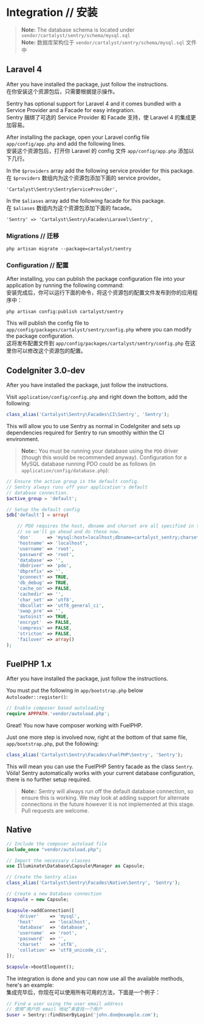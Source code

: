 # Integration // 安装

> **Note:** The database schema is located under `vendor/cartalyst/sentry/schema/mysql.sql`  
> **Note:** 数据库架构位于 `vendor/cartalyst/sentry/schema/mysql.sql` 文件中

## Laravel 4

After you have installed the package, just follow the instructions.  
在你安装这个资源包后，只需要根据提示操作。

Sentry has optional support for Laravel 4 and it comes bundled with a Service Provider and a Facade for easy integration.  
Sentry 捆绑了可选的 Service Provider 和 Facade 支持，使 Laravel 4 的集成更加容易。

After installing the package, open your Laravel config file `app/config/app.php` and add the following lines.  
安装这个资源包后，打开你 Laravel 的 config 文件 `app/config/app.php` 添加以下几行。

In the `$providers` array add the following service provider for this package.  
在 `$providers` 数组内为这个资源包添加下面的 service provider。

	'Cartalyst\Sentry\SentryServiceProvider',

In the `$aliases` array add the following facade for this package.  
在 `$aliases` 数组内为这个资源包添加下面的  facade。

	'Sentry' => 'Cartalyst\Sentry\Facades\Laravel\Sentry',

### Migrations // 迁移

	php artisan migrate --package=cartalyst/sentry

### Configuration // 配置

After installing, you can publish the package configuration file into your application by running the following command:  
安装完成后，你可以运行下面的命令，将这个资源包的配置文件发布到你的应用程序中：

	php artisan config:publish cartalyst/sentry

This will publish the config file to `app/config/packages/cartalyst/sentry/config.php` where you can modify the package configuration.  
这将发布配置文件到 `app/config/packages/cartalyst/sentry/config.php` 在这里你可以修改这个资源包的配置。

## CodeIgniter 3.0-dev

After you have installed the package, just follow the instructions.

Visit `application/config/config.php` and right down the bottom, add the following:

```php
class_alias('Cartalyst\Sentry\Facades\CI\Sentry', 'Sentry');
```

This will allow you to use Sentry as normal in CodeIgniter and sets up dependencies required for Sentry to run smoothly within the CI environment.

> **Note:**: You must be running your database using the `PDO` driver (though this would be recommended anyway). Configuration for a MySQL database running PDO could be as follows (in `application/config/database.php`):

```php
// Ensure the active group is the default config.
// Sentry always runs off your application's default
// database connection.
$active_group = 'default';

// Setup the default config
$db['default'] = array(

	// PDO requires the host, dbname and charset are all specified in the "dsn",
	// so we'll go ahead and do these now.
	'dsn'	   => 'mysql:host=localhost;dbname=cartalyst_sentry;charset=utf8;',
	'hostname' => 'localhost',
	'username' => 'root',
	'password' => 'root',
	'database' => '',
	'dbdriver' => 'pdo',
	'dbprefix' => '',
	'pconnect' => TRUE,
	'db_debug' => TRUE,
	'cache_on' => FALSE,
	'cachedir' => '',
	'char_set' => 'utf8',
	'dbcollat' => 'utf8_general_ci',
	'swap_pre' => '',
	'autoinit' => TRUE,
	'encrypt'  => FALSE,
	'compress' => FALSE,
	'stricton' => FALSE,
	'failover' => array()
);
```

## FuelPHP 1.x

After you have installed the package, just follow the instructions.

You must put the following in `app/bootstrap.php` below `Autoloader::register()`:

```php
// Enable composer based autoloading
require APPPATH.'vendor/autoload.php';
```

Great! You now have composer working with FuelPHP.

Just one more step is involved now, right at the bottom of that same file, `app/bootstrap.php`, put the following:

```php
class_alias('Cartalyst\Sentry\Facades\FuelPHP\Sentry', 'Sentry');
```

This will mean you can use the FuelPHP Sentry facade as the class `Sentry`. Vòila! Sentry automatically works with your current database configuration, there is no further setup required.

> **Note:**: Sentry will always run off the default database connection, so ensure this is working. We may look at adding support for alternate connections in the future however it is not implemented at this stage. Pull requests are welcome.

## Native

```php
// Include the composer autoload file
include_once "vendor/autoload.php";

// Import the necessary classes
use Illuminate\Database\Capsule\Manager as Capsule;

// Create the Sentry alias
class_alias('Cartalyst\Sentry\Facades\Native\Sentry', 'Sentry');

// Create a new Database connection
$capsule = new Capsule;

$capsule->addConnection([
    'driver'    => 'mysql',
    'host'      => 'localhost',
    'database'  => 'database',
    'username'  => 'root',
    'password'  => '',
    'charset'   => 'utf8',
    'collation' => 'utf8_unicode_ci',
]);

$capsule->bootEloquent();
```

The integration is done and you can now use all the available methods, here's an example:  
集成完毕后，你现在可以使用所有可用的方法，下面是一个例子：

```php
// Find a user using the user email address
// 使用“用户的 email 地址”来查找一个用户
$user = Sentry::findUserByLogin('john.doe@example.com');
```
